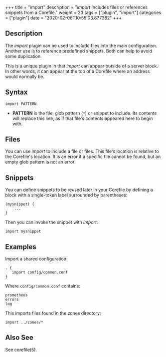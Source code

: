 +++
title = "import"
description = "*import* includes files or references snippets from a Corefile."
weight = 23
tags = ["plugin", "import"]
categories = ["plugin"]
date = "2020-02-06T10:55:03.877382"
+++

## Description

The *import* plugin can be used to include files into the main configuration. Another use is to
reference predefined snippets. Both can help to avoid some duplication.

This is a unique plugin in that *import* can appear outside of a server block. In other words, it
can appear at the top of a Corefile where an address would normally be.

## Syntax

~~~
import PATTERN
~~~

*   **PATTERN** is the file, glob pattern (`*`) or snippet to include. Its contents will replace
    this line, as if that file's contents appeared here to begin with.

## Files

You can use *import* to include a file or files. This file's location is relative to the
Corefile's location. It is an error if a specific file cannot be found, but an empty glob pattern is
not an error.

## Snippets

You can define snippets to be reused later in your Corefile by defining a block with a single-token
label surrounded by parentheses:

~~~ corefile
(mysnippet) {
	...
}
~~~

Then you can invoke the snippet with *import*:

~~~
import mysnippet
~~~

## Examples

Import a shared configuration:

~~~
. {
   import config/common.conf
}
~~~

Where `config/common.conf` contains:

~~~
prometheus
errors
log
~~~

This imports files found in the zones directory:

~~~
import ../zones/*
~~~

## Also See

See corefile(5).
